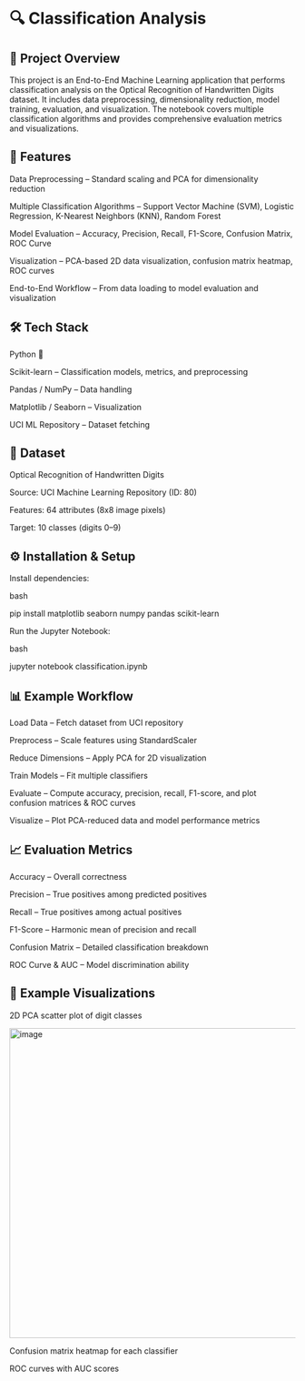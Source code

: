 # 🔍 Classification Analysis

## 📌 Project Overview
This project is an End-to-End Machine Learning application that performs classification analysis on the Optical Recognition of Handwritten Digits dataset. It includes data preprocessing, dimensionality reduction, model training, evaluation, and visualization. The notebook covers multiple classification algorithms and provides comprehensive evaluation metrics and visualizations.

## 🚀 Features

Data Preprocessing – Standard scaling and PCA for dimensionality reduction

Multiple Classification Algorithms – Support Vector Machine (SVM), Logistic Regression, K-Nearest Neighbors (KNN), Random Forest

Model Evaluation – Accuracy, Precision, Recall, F1-Score, Confusion Matrix, ROC Curve

Visualization – PCA-based 2D data visualization, confusion matrix heatmap, ROC curves

End-to-End Workflow – From data loading to model evaluation and visualization

## 🛠️ Tech Stack

Python 🐍

Scikit-learn – Classification models, metrics, and preprocessing

Pandas / NumPy – Data handling

Matplotlib / Seaborn – Visualization

UCI ML Repository – Dataset fetching

## 📂 Dataset

Optical Recognition of Handwritten Digits

Source: UCI Machine Learning Repository (ID: 80)

Features: 64 attributes (8x8 image pixels)

Target: 10 classes (digits 0–9)

## ⚙️ Installation & Setup

Install dependencies:

bash

pip install matplotlib seaborn numpy pandas scikit-learn

Run the Jupyter Notebook:

bash

jupyter notebook classification.ipynb

## 📊 Example Workflow

Load Data – Fetch dataset from UCI repository

Preprocess – Scale features using StandardScaler

Reduce Dimensions – Apply PCA for 2D visualization

Train Models – Fit multiple classifiers

Evaluate – Compute accuracy, precision, recall, F1-score, and plot confusion matrices & ROC curves

Visualize – Plot PCA-reduced data and model performance metrics

## 📈 Evaluation Metrics
Accuracy – Overall correctness

Precision – True positives among predicted positives

Recall – True positives among actual positives

F1-Score – Harmonic mean of precision and recall

Confusion Matrix – Detailed classification breakdown

ROC Curve & AUC – Model discrimination ability

## 📸 Example Visualizations

2D PCA scatter plot of digit classes

<img width="671" height="545" alt="image" src="https://github.com/user-attachments/assets/ad1d9cba-866e-48c5-aca5-7fe32c27b708" />


Confusion matrix heatmap for each classifier

ROC curves with AUC scores
